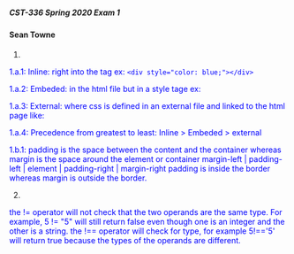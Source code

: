 ##### CST-336 Spring 2020 Exam 1
####  Sean Towne

1.
1.a.1: Inline: right into the tag ex: `<div style="color: blue;"></div>`

1.a.2: Embeded: in the html file but in a style tage ex: <style>h1 {color:red;} p {color:blue;}</style>

1.a.3: External: where css is defined in an external file and linked to the html page like: <link href="css/styles.css" rel="stylesheet" type="text/css" />

1.a.4: Precedence from greatest to least: Inline > Embeded > external

1.b.1: padding is the space between the content and the container
whereas margin is the space around the element or container 
margin-left | padding-left | element | padding-right | margin-right
padding is inside the border whereas margin is outside the border.

2.
 the != operator will not check that the two operands are the same type. For example,
 5 != "5" will still return false even though one is an integer and the other is a string.
 the !== operator will check for type, for example 5!=='5' will return true because the types
 of the operands are different.